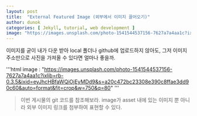 ```yaml
---
layout: post
title:  "External Featured Image (외부에서 이미지 끌어오기)"
author: dunok
categories: [ Jekyll, tutorial, web development ]
image: "https://images.unsplash.com/photo-1541544537156-7627a7a4aa1c?ixlib=rb-0.3.5&ixid=eyJhcHBfaWQiOjEyMDd9&s=a20c472bc23308e390c8ffae3dd90c60&auto=format&fit=crop&w=750&q=80"
---
```

이미지를 굳이 내가 다운 받아 local 폴더나 github에 업로드하지 않아도, 그저 이미지 주소만으로 사진을 가져올 수 있다면 얼마나 좋을까.

'''html
image : "https://images.unsplash.com/photo-1541544537156-7627a7a4aa1c?ixlib=rb-0.3.5&ixid=eyJhcHBfaWQiOjEyMDd9&s=a20c472bc23308e390c8ffae3dd90c60&auto=format&fit=crop&w=750&q=80"
'''

> 이번 게시물의 git 코드를 참조해보라. image가 asset 내에 있는 이미지 뿐 아니라 외부 이미지 링크를 첨부하여 표현할 수 있다.

